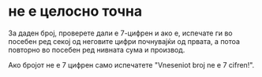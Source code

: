 # не е целосно точна
За даден број, проверете дали е 7-цифрен и ако е, испечате ги во посебен ред секој од неговите цифри почнувајќи од првата, а потоа повторно во посебен ред нивната сума и производ.

Ако бројот не е 7 цифрен само испечатете "Vneseniot broj ne e 7 cifren!".